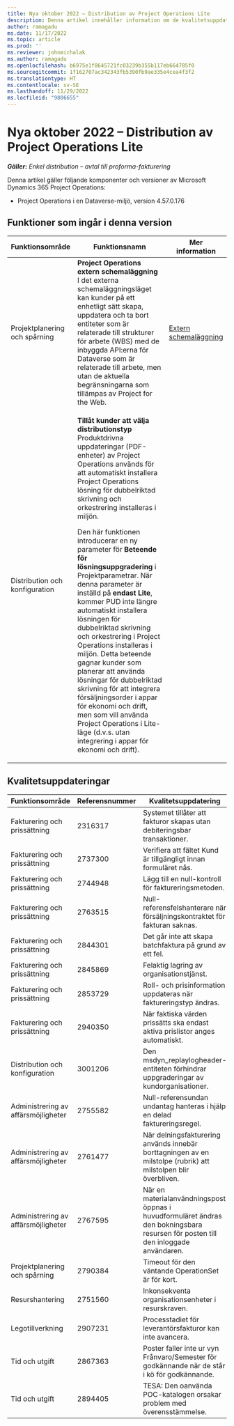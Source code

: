 ```yaml
---
title: Nya oktober 2022 – Distribution av Project Operations Lite
description: Denna artikel innehåller information om de kvalitetsuppdateringar som är tillgängliga i distributionsversionen av Microsoft Dynamics 365 Project Operations lite för oktober 2022.
author: ramagadu
ms.date: 11/17/2022
ms.topic: article
ms.prod: ''
ms.reviewer: johnmichalak
ms.author: ramagadu
ms.openlocfilehash: b6975e1f8645721fc03239b355b117eb664785f0
ms.sourcegitcommit: 1f162707ac342343fb5390fb9ae335e4cea4f3f2
ms.translationtype: HT
ms.contentlocale: sv-SE
ms.lasthandoff: 11/29/2022
ms.locfileid: "9806655"
---
```

# <a name="whats-new-october-2022---project-operations-lite-deployment"></a>Nya oktober 2022 – Distribution av Project Operations Lite

_**Gäller:** Enkel distribution – avtal till proforma-fakturering_

Denna artikel gäller följande komponenter och versioner av Microsoft Dynamics 365 Project Operations:

- Project Operations i en Dataverse-miljö, version 4.57.0.176

## <a name="features-included-in-this-release"></a>Funktioner som ingår i denna version

| Funktionsområde | Funktionsnamn | Mer information |
| --- | --- | --- |
| Projektplanering och spårning | **Project Operations extern schemaläggning**<br>I det externa schemaläggningsläget kan kunder på ett enhetligt sätt skapa, uppdatera och ta bort entiteter som är relaterade till strukturer för arbete (WBS) med de inbyggda API:erna för Dataverse som är relaterade till arbete, men utan de aktuella begränsningarna som tillämpas av Project for the Web. | [Extern schemaläggning](/dynamics365/project-operations/project-management/external-scheduling) |
| Distribution och konfiguration | <p>**Tillåt kunder att välja distributionstyp**<br>Produktdrivna uppdateringar (PDF-enheter) av Project Operations används för att automatiskt installera Project Operations lösning för dubbelriktad skrivning och orkestrering installeras i miljön.</p><p>Den här funktionen introducerar en ny parameter för **Beteende för lösningsuppgradering** i Projektparametrar. När denna parameter är inställd på **endast Lite**, kommer PUD inte längre automatiskt installera lösningen för dubbelriktad skrivning och orkestrering i Project Operations installeras i miljön. Detta beteende gagnar kunder som planerar att använda lösningar för dubbelriktad skrivning för att integrera försäljningsorder i appar för ekonomi och drift, men som vill använda Project Operations i Lite-läge (d.v.s. utan integrering i appar för ekonomi och drift).</p> | |

## <a name="quality-updates"></a>Kvalitetsuppdateringar

| Funktionsområde | Referensnummer | Kvalitetsuppdatering |
| --- | --- | --- |
| Fakturering och prissättning | 2316317 | Systemet tillåter att fakturor skapas utan debiteringsbar transaktioner. |
| Fakturering och prissättning | 2737300 | Verifiera att fältet Kund är tillgängligt innan formuläret nås. |
| Fakturering och prissättning | 2744948 | Lägg till en null-kontroll för faktureringsmetoden. |
| Fakturering och prissättning | 2763515 | Null-referensfelshanterare när försäljningskontraktet för fakturan saknas. |
| Fakturering och prissättning | 2844301 | Det går inte att skapa batchfaktura på grund av ett fel. |
| Fakturering och prissättning | 2845869 | Felaktig lagring av organisationstjänst. |
| Fakturering och prissättning | 2853729 | Roll- och prisinformation uppdateras när faktureringstyp ändras. |
| Fakturering och prissättning | 2940350 | När faktiska värden prissätts ska endast aktiva prislistor anges automatiskt. |
| Distribution och konfiguration | 3001206 | Den msdyn\_replaylogheader-entiteten förhindrar uppgraderingar av kundorganisationer. |
| Administrering av affärsmöjligheter | 2755582 | Null-referensundan undantag hanteras i hjälp en delad faktureringsregel. |
| Administrering av affärsmöjligheter | 2761477 | När delningsfakturering används innebär borttagningen av en milstolpe (rubrik) att milstolpen blir överbliven. |
| Administrering av affärsmöjligheter | 2767595 | När en materialanvändningspost öppnas i huvudformuläret ändras den bokningsbara resursen för posten till den inloggade användaren. |
| Projektplanering och spårning | 2790384 | Timeout för den väntande OperationSet är för kort. |
| Resurshantering | 2751560 | Inkonsekventa organisationsenheter i resurskraven. |
| Legotillverkning | 2907231 | Processtadiet för leverantörsfakturor kan inte avancera. |
| Tid och utgift | 2867363 | Poster faller inte ur vyn Frånvaro/Semester för godkännande när de står i kö för godkännande. |
| Tid och utgift | 2894405 | TESA: Den oanvända POC-katalogen orsakar problem med överensstämmelse. |
